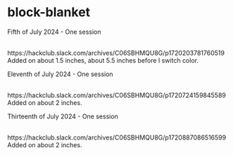 # block-blanket

<p>Fifth of July 2024 - One session</p>
<br>https://hackclub.slack.com/archives/C06SBHMQU8G/p1720203781760519
<br> Added on about 1.5 inches, about 5.5 inches before I switch color.

<p>Eleventh of July 2024 - One session</p>
<br>https://hackclub.slack.com/archives/C06SBHMQU8G/p1720724159845589
<br>Added on about 2 inches.  

<p>Thirteenth of July 2024 - One session</p>
<br>https://hackclub.slack.com/archives/C06SBHMQU8G/p1720887086516599
Added on about 2 inches.
